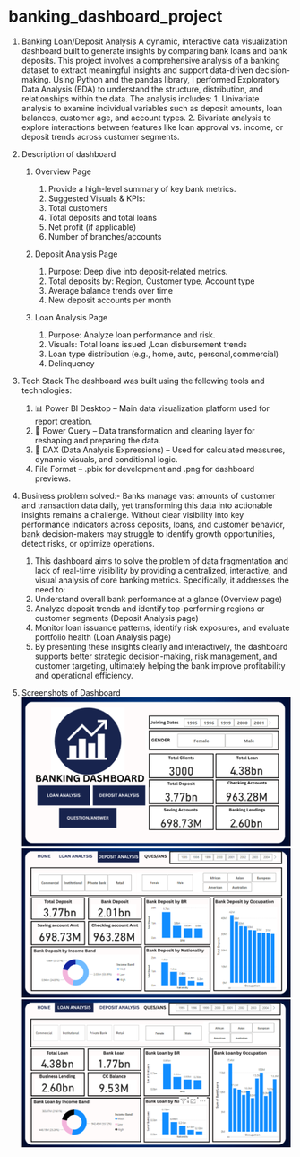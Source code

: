 # banking_dashboard_project 
1. Banking Loan/Deposit Analysis
   A dynamic, interactive data visualization dashboard built to generate insights by comparing bank loans and bank deposits.
   This  project involves a comprehensive analysis of a banking dataset to extract meaningful insights and support data-driven decision-making. Using Python and the pandas      library, I performed Exploratory Data Analysis (EDA) to understand the structure, distribution, and relationships within the data. The analysis includes:
       1. Univariate analysis to examine individual variables such as deposit amounts, loan balances, customer age, and account types.
       2. Bivariate analysis to explore interactions between features like loan approval vs. income, or deposit trends across customer segments.
   
3. Description of dashboard
   1. Overview Page
       1. Provide a high-level summary of key bank metrics.
       2. Suggested Visuals & KPIs:
       3. Total customers
       4. Total deposits and total loans
       5. Net profit (if applicable)
       6. Number of branches/accounts

   2. Deposit Analysis Page
      1. Purpose: Deep dive into deposit-related metrics.
      2. Total deposits by: Region, Customer type, Account type
      3. Average balance trends over time
      4. New deposit accounts per month

   3. Loan Analysis Page
      1. Purpose: Analyze loan performance and risk.
      2. Visuals: Total loans issued ,Loan disbursement trends
      3. Loan type distribution (e.g., home, auto, personal,commercial)
      4. Delinquency

4. Tech Stack
 The dashboard was built using the following tools and technologies:
     1. 📊 Power BI Desktop – Main data visualization platform used for report creation.
     2. 📂 Power Query – Data transformation and cleaning layer for reshaping and preparing the data.
     3. 🧠 DAX (Data Analysis Expressions) – Used for calculated measures, dynamic visuals, and conditional logic.
     4.  File Format – .pbix for development and .png for dashboard previews.

5. Business problem solved:-
   Banks manage vast amounts of customer and transaction data daily, yet transforming this data into actionable insights remains a challenge. Without clear visibility into      key performance indicators across deposits, loans, and customer behavior, bank decision-makers may struggle to identify growth opportunities, detect risks, or optimize       operations.
     1. This dashboard aims to solve the problem of data fragmentation and lack of real-time visibility by providing a centralized, interactive, and visual analysis of core          banking metrics. Specifically, it addresses the need to:
     2. Understand overall bank performance at a glance (Overview page)
     3. Analyze deposit trends and identify top-performing regions or customer segments (Deposit Analysis page)
     4. Monitor loan issuance patterns, identify risk exposures, and evaluate portfolio health (Loan Analysis page)
     5. By presenting these insights clearly and interactively, the dashboard supports better strategic decision-making, risk management, and customer targeting, ultimately          helping the bank improve profitability and operational efficiency.

6. Screenshots of Dashboard
   ![Dashboard preview](https://github.com/tushar0215/banking_case-/blob/main/Overview%20Banking%20dashboard.png)
   ![Deposit Analysis](https://github.com/tushar0215/banking_case-/blob/main/Deposit%20analysis.png)
   ![Loan Analysis](https://github.com/tushar0215/banking_case-/blob/main/Bank%20Loan%20Analysis.png)
   
   

   
